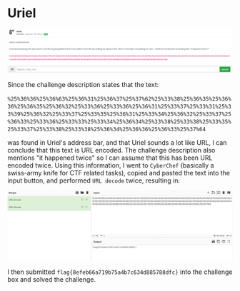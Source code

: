 # Uriel
![](../images/uriel-part-1.png)

Since the challenge description states that the text:

`%25%36%36%25%36%63%25%36%31%25%36%37%25%37%62%25%33%38%25%36%35%25%36%36%25%36%35%25%36%32%25%33%36%25%33%36%25%36%31%25%33%37%25%33%31%25%33%39%25%36%32%25%33%37%25%33%35%25%36%31%25%33%34%25%36%32%25%33%37%25%36%33%25%33%36%25%33%33%25%33%34%25%36%34%25%33%38%25%33%38%25%33%35%25%33%37%25%33%38%25%33%38%25%36%34%25%36%36%25%36%33%25%37%64`

was found in Uriel's address bar, and that Uriel sounds a lot like URL, I can conclude that this text is URL encoded. The challenge description also mentions "it happened twice" so I can assume that this has been URL encoded twice. Using this information, I went to `CyberChef` (basically a swiss-army knife for CTF related tasks), copied and pasted the text into the input button, and performed `URL decode` twice, resulting in:

![](../images/uriel-part-2.png)

I then submitted `flag{8efeb66a719b75a4b7c634d885788dfc}` into the challenge box and solved the challenge.
